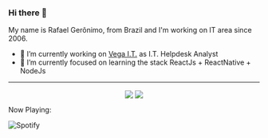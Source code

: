 ### Hi there :octopus:

My name is Rafael Gerônimo, from Brazil and I'm working on IT area since 2006.

- :construction_worker: I’m currently working on [Vega I.T.](https://vegait.com/) as I.T. Helpdesk Analyst
- :book: I’m currently focused on learning the stack ReactJs + ReactNative + NodeJs


<hr>
<p align="center">
    <img align="center" src="https://github-readme-stats.vercel.app/api?username=rafaelgeronimo&count_private=true&show_icons=true&layout=compact" />
    <img align="center" src="https://github-readme-stats.vercel.app/api/top-langs/?username=rafaelgeronimo&show_icons=true&layout=compact" />
</p>

Now Playing:<br>

![Spotify](https://github-play.vercel.app/api/spotify)
